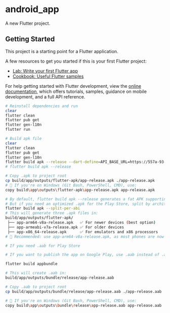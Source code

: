 # android_app

A new Flutter project.

## Getting Started

This project is a starting point for a Flutter application.

A few resources to get you started if this is your first Flutter project:

- [Lab: Write your first Flutter app](https://docs.flutter.dev/get-started/codelab)
- [Cookbook: Useful Flutter samples](https://docs.flutter.dev/cookbook)

For help getting started with Flutter development, view the
[online documentation](https://docs.flutter.dev/), which offers tutorials,
samples, guidance on mobile development, and a full API reference.

```sh
# Reinstall dependencies and run
clear 
flutter clean 
flutter pub get 
flutter gen-l10n
flutter run
```

```sh
# Build apk file
clear
flutter clean
flutter pub get
flutter gen-l10n
flutter build apk --release --dart-define=API_BASE_URL=https://557a-93-175-201-180.ngrok-free.app
# flutter build apk --release

# Copy .apk to project root
cp build/app/outputs/flutter-apk/app-release.apk ./app-release.apk
# 📌 If you're on Windows (Git Bash, PowerShell, CMD), use:
copy build\app\outputs\flutter-apk\app-release.apk app-release.apk
```

```sh
# By default, flutter build apk --release generates a fat APK supporting all processors.
# But if you need an optimized .apk for the Play Store, split by architectures:
flutter build apk --split-per-abi
# This will generate three .apk files in:
build/app/outputs/flutter-apk/
 ├── app-arm64-v8a-release.apk   ✅ For newer devices (best option)
 ├── app-armeabi-v7a-release.apk ✅ For older devices
 ├── app-x86_64-release.apk      ✅ For emulators and x86 processors
# 📌 Recommended: use app-arm64-v8a-release.apk, as most phones are now ARM64.
```

```sh
# If you need .aab for Play Store
```

```sh
# If you want to publish the app on Google Play, use .aab instead of .apk:

flutter build appbundle

# This will create .aab in:
build/app/outputs/bundle/release/app-release.aab

# Copy .aab to project root
cp build/app/outputs/bundle/release/app-release.aab ./app-release.aab

# 📌 If you're on Windows (Git Bash, PowerShell, CMD), use:
copy build\app\outputs\bundle\release\app-release.aab app-release.aab
```
